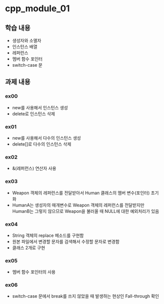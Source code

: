 # cpp_module_01

## 학습 내용
- 생성자와 소멸자
- 인스턴스 배열
- 레퍼런스
- 멤버 함수 포인터
- switch-case 문

## 과제 내용

### ex00
- new를 사용해서 인스턴스 생성
- delete로 인스턴스 삭제

### ex01
- new를 사용해서 다수의 인스턴스 생성
- delete[]로 다수의 인스턴스 삭제

### ex02
- &(레퍼런스) 연산자 사용

### ex03
- Weapon 객체의 레퍼런스를 전달받아서 Human 클래스의 멤버 변수(포인터) 초기화
- HumanA는 생성자의 매개변수로 Weapon 객체의 레퍼런스를 전달받지만 HumanB는 그렇지 않으므로 Weapon을 불러올 때 NULL에 대한 예외처리가 있음

### ex04
- String 객체의 replace 메소드를 구현함
- 원본 파일에서 변경할 문자를 검색해서 수정할 문자로 변경함
- 클래스 2개로 구현

### ex05
- 멤버 함수 포인터의 사용

### ex06
- switch-case 문에서 break를 쓰지 않았을 때 발생하는 현상인 Fall-through 확인

